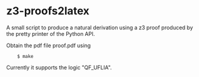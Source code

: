 # z3-proofs2latex

A small script to produce a natural derivation using a z3 proof produced by the pretty printer of the Python API.

Obtain the pdf file proof.pdf using
```
    $ make
```

Currently it supports the logic "QF_UFLIA".
